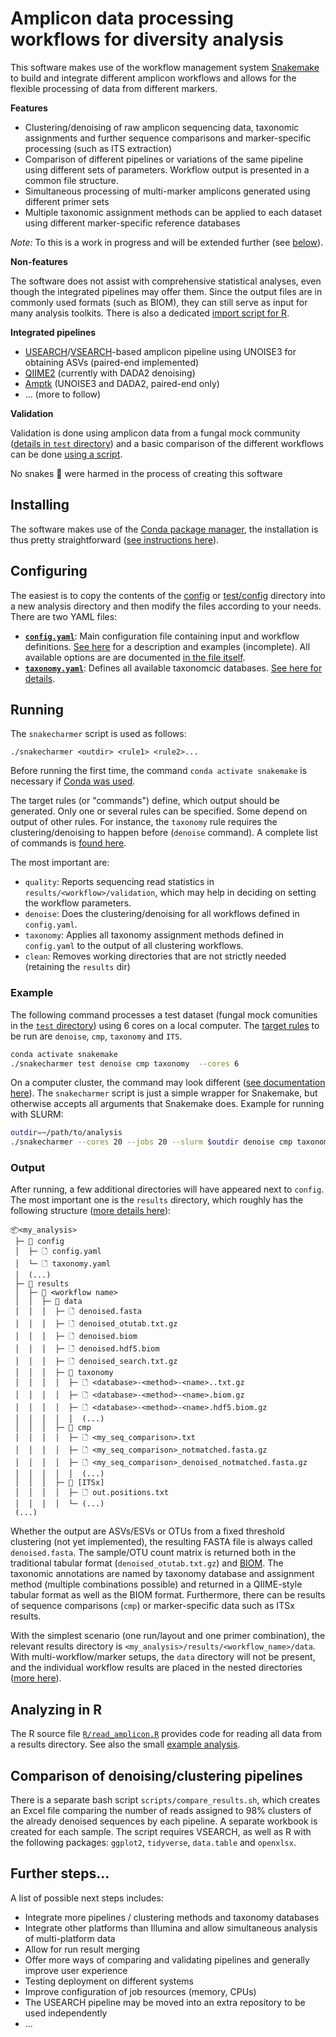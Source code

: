 # Amplicon data processing workflows for diversity analysis

This software makes use of the workflow management system [Snakemake](https://snakemake.github.io/) to build and integrate different amplicon workflows and allows for the flexible processing of data from different markers.

**Features**

- Clustering/denoising of raw amplicon sequencing data, taxonomic assignments and further sequence comparisons and marker-specific processing (such as ITS extraction)
- Comparison of different pipelines or variations of the same pipeline using different sets of parameters. Workflow output is presented in a common file structure.
- Simultaneous processing of multi-marker amplicons generated using different primer sets
- Multiple taxonomic assignment methods can be applied to each dataset using different marker-specific reference databases

*Note:* To this is a work in progress and will be extended further (see [below](#further-steps)).

**Non-features**

The software does not assist with comprehensive statistical analyses, even though the integrated pipelines may offer them. Since the output files are in commonly used formats (such as BIOM), they can still serve as input for many analysis toolkits. There is also a dedicated [import script for R](#analyzing-in-r).

**Integrated pipelines**

- [USEARCH](https://www.drive5.com/usearch/manual)/[VSEARCH](https://github.com/torognes/vsearch)-based amplicon pipeline using UNOISE3 for obtaining ASVs (paired-end implemented)
- [QIIME2](https://qiime2.org) (currently with DADA2 denoising)
- [Amptk](https://github.com/nextgenusfs/amptk) (UNOISE3 and DADA2, paired-end only)
- ... (more to follow)

**Validation**

Validation is done using amplicon data from a fungal mock community ([details in `test` directory](test/README.md)) and a basic comparison of the different workflows can be done [using a script](#comparison-of-pipelines).

No snakes 🐍 were harmed in the process of creating this software

## Installing

The software makes use of the [Conda package manager](https://conda.io), the installation is thus pretty straightforward ([see instructions here](INSTALL.md)).

## Configuring

The easiest is to copy the contents of the [config](config/) or [test/config](test/config) directory into a new analysis directory and then modify the files according to your needs. There are two YAML files:

* **[`config.yaml`](config/config.yaml)**: Main configuration file containing input and workflow definitions. [See here](docs/config.md) for a description and examples (incomplete). All available options are are documented [in the file itself](config/config.yaml).
* **[`taxonomy.yaml`](config/taxonomy.yaml)**: Defines all available taxonomcic databases. [See here for details](docs/taxonomy.md).

## Running

The `snakecharmer` script is used as follows:

```
./snakecharmer <outdir> <rule1> <rule2>...
```

Before running the first time, the command `conda activate snakemake` is necessary if [Conda was used](INSTALL.md).

The target rules (or "commands") define, which output should be generated. Only one or several rules can be specified. Some depend on output of other rules. For instance, the `taxonomy` rule requires the clustering/denoising to happen before (`denoise` command). A complete list of commands is [found here](docs/rules.md).

The most important are:

* `quality`: Reports sequencing read statistics in `results/<workflow>/validation`, which may help in deciding on setting the workflow parameters.
* `denoise`: Does the clustering/denoising for all workflows defined in `config.yaml`.
* `taxonomy`: Applies all taxonomy assignment methods defined in `config.yaml` to the output of all clustering workflows.
* `clean`: Removes working directories that are not strictly needed (retaining the `results` dir)

### Example

The following command processes a test dataset (fungal mock comunities in the [`test` directory](test/)) using 6 cores on a local computer. The  [target rules](docs/rules.md) to be run are `denoise`, `cmp`, `taxonomy` and `ITS`.

```sh
conda activate snakemake
./snakecharmer test denoise cmp taxonomy  --cores 6
```

On a computer cluster, the command may look different ([see documentation here](https://snakemake.readthedocs.io/en/latest/executing/cluster.html)). The `snakecharmer` script is just a simple wrapper for Snakemake, but otherwise accepts all arguments that Snakemake does. Example for running with SLURM:

```sh
outdir=~/path/to/analysis
./snakecharmer --cores 20 --jobs 20 --slurm $outdir denoise cmp taxonomy
```

### Output

After running, a few additional directories will have appeared next to `config`. The most important one is the `results` directory, which roughly has the following structure ([more details here](docs/output.md)):

```
📦<my_analysis>
 ├─ 📂 config
 │  ├─ 🗋 config.yaml
 │  └─ 🗋 taxonomy.yaml
 │  (...)
 ├─ 📂 results
 │  ├─ 📂 <workflow name>
 │  │  ├─ 📂 data
 │  │  │  ├─ 🗋 denoised.fasta
 │  │  │  ├─ 🗋 denoised_otutab.txt.gz
 │  │  │  ├─ 🗋 denoised.biom
 │  │  │  ├─ 🗋 denoised.hdf5.biom
 │  │  │  ├─ 🗋 denoised_search.txt.gz
 │  │  │  ├─ 📂 taxonomy
 │  │  │  │  ├─ 🗋 <database>-<method>-<name>..txt.gz
 │  │  │  │  ├─ 🗋 <database>-<method>-<name>.biom.gz
 │  │  │  │  ├─ 🗋 <database>-<method>-<name>.hdf5.biom.gz
 │  │  │  │  │  (...)
 │  │  │  ├─ 📂 cmp
 │  │  │  │  ├─ 🗋 <my_seq_comparison>.txt
 │  │  │  │  ├─ 🗋 <my_seq_comparison>_notmatched.fasta.gz
 │  │  │  │  ├─ 🗋 <my_seq_comparison>_denoised_notmatched.fasta.gz
 │  │  │  │  │  (...)
 │  │  │  ├─ 📂 [ITSx]
 │  │  │  │  ├─ 🗋 out.positions.txt
 │  │  │  │  └─ (...)
 (...)
```

Whether the output are ASVs/ESVs or OTUs from a fixed threshold clustering (not yet implemented), the resulting FASTA file is always called `denoised.fasta`. The sample/OTU count matrix is returned both in the traditional tabular format (`denoised_otutab.txt.gz`) and [BIOM](https://biom-format.org/documentation/biom_format.html). The taxonomic annotations are named by taxonomy database and assignment method (multiple combinations possible) and returned in a QIIME-style tabular format as well as the BIOM format. Furthermore, there can be results of sequence comparisons (`cmp`) or marker-specific data such as ITSx results.

With the simplest scenario (one run/layout and one primer combination), the relevant results directory is `<my_analysis>/results/<workflow_name>/data`. With multi-workflow/marker setups, the `data` directory will not be present, and the individual workflow results are placed in the nested directories ([more here](docs/output.md)).

## Analyzing in R

The R source file [`R/read_amplicon.R`](R/read_amplicon.R) provides code for reading all data from a results directory. See also the small [example analysis](test/R_example/example.md).

## Comparison of denoising/clustering pipelines

There is a separate bash script `scripts/compare_results.sh`, which creates an Excel file comparing the number of reads assigned to 98% clusters of the already denoised sequences by each pipeline. A separate workbook is created for each sample. The script requires VSEARCH, as well as R with the following packages: `ggplot2`, `tidyverse`, `data.table` and `openxlsx`.

## Further steps...

A list of possible next steps includes:

- Integrate more pipelines / clustering methods and taxonomy databases
- Integrate other platforms than Illumina and allow simultaneous analysis of multi-platform data
- Allow for run result merging
- Offer more ways of comparing and validating pipelines and generally improve user experience
- Testing deployment on different systems
- Improve configuration of job resources (memory, CPUs)
- The USEARCH pipeline may be moved into an extra repository to be used independently
- ...

